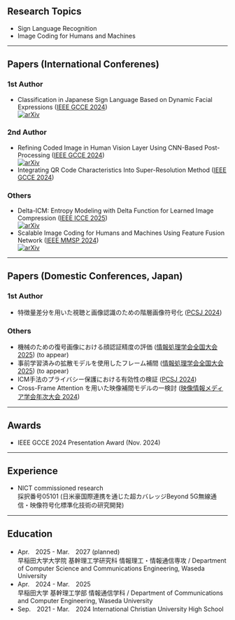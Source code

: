 <h2 align="left">Research Topics</h2>
<p align="left">
  
- Sign Language Recognition  
- Image Coding for Humans and Machines
</p>

---

<h2 align="left">Papers (International Conferenes)</h2>
<h3 aligh="left">1st Author</h3>
<p align="left">

- Classification in Japanese Sign Language Based on Dynamic Facial Expressions ([IEEE GCCE 2024](https://www.ieee-gcce.org/2024/index.html)) <br>
 [![arXiv](https://img.shields.io/badge/arXiv-2411.06347-b31b1b.svg)](https://arxiv.org/abs/2411.06347)
</p>
<h3 aligh="left">2nd Author</h3>
<p align="left">

- Refining Coded Image in Human Vision Layer Using CNN-Based Post-Processing ([IEEE GCCE 2024](https://www.ieee-gcce.org/2024/index.html)) <br>
[![arXiv](https://img.shields.io/badge/arXiv-2405.11894-b31b1b.svg)](https://arxiv.org/abs/2405.11894)
- Integrating QR Code Characteristics Into Super-Resolution Method ([IEEE GCCE 2024](https://www.ieee-gcce.org/2024/index.html))
</p>
<h3 aligh="left">Others</h3>
<p align="left">

- Delta-ICM: Entropy Modeling with Delta Function for Learned Image Compression ([IEEE ICCE 2025](https://icce.org/2025/)) <br>
[![arXiv](https://img.shields.io/badge/arXiv-2410.07669-b31b1b.svg)](https://arxiv.org/abs/2410.07669)
- Scalable Image Coding for Humans and Machines Using Feature Fusion Network ([IEEE MMSP 2024](https://attend.ieee.org/mmsp-2024/)) <br>
[![arXiv](https://img.shields.io/badge/arXiv-2405.09152-b31b1b.svg)](https://arxiv.org/abs/2405.09152)
</p>

---

<h2 align="left">Papers (Domestic Conferences, Japan)</h2>
<h3 aligh="left">1st Author</h3>
<p align="left">

- 特徴量差分を用いた視聴と画像認識のための階層画像符号化 ([PCSJ 2024](https://www.pcsj-imps.org/archive/2024.html))
</p>
<h3 aligh="left">Others</h3>
<p align="left">

- 機械のための復号画像における顔認証精度の評価 ([情報処理学会全国大会 2025](https://www.ipsj.or.jp/event/taikai/87/index.html)) (to appear)
- 事前学習済みの拡散モデルを使用したフレーム補間 ([情報処理学会全国大会 2025](https://www.ipsj.or.jp/event/taikai/87/index.html)) (to appear)
- ICM手法のプライバシー保護における有効性の検証 ([PCSJ 2024](https://www.pcsj-imps.org/archive/2024.html))
- Cross-Frame Attention を用いた映像補間モデルの一検討 ([映像情報メディア学会年次大会 2024](https://www.ite.or.jp/annual/2024/))
</p>

---

<h2 align="left">Awards</h2>

- IEEE GCCE 2024 Presentation Award (Nov. 2024)

---

<h2 align="left">Experience</h2>

- NICT commissioned research <br>
 採択番号05101 (日米豪国際連携を通じた超カバレッジBeyond 5G無線通信・映像符号化標準化技術の研究開発)

---

<h2 align="left">Education</h2>

- Apr.　2025 - Mar.　2027 (planned) <br>
  早稲田大学大学院 基幹理工学研究科 情報理工・情報通信専攻 / Department of Computer Science and Communications Engineering, Waseda University
- Apr.　2024 - Mar.　2025 <br>
  早稲田大学 基幹理工学部 情報通信学科 / Department of Communications and Computer Engineering, Waseda University
- Sep.　2021 - Mar.　2024
  International Christian University High School
